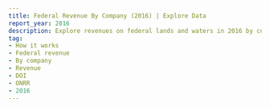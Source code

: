 ```yaml
---
title: Federal Revenue By Company (2016) | Explore Data
report_year: 2016
description: Explore revenues on federal lands and waters in 2016 by commodity, revenue type, and company.
tag:
- How it works
- Federal revenue
- By company
- Revenue
- DOI
- ONRR
- 2016
---
```

